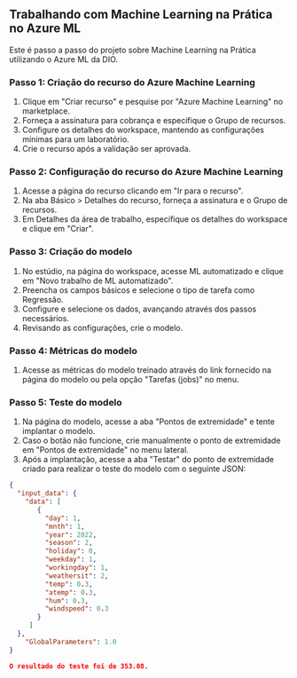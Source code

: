 ## Trabalhando com Machine Learning na Prática no Azure ML

Este é passo a passo do projeto sobre Machine Learning na Prática utilizando o Azure ML da DIO.

### Passo 1: Criação do recurso do Azure Machine Learning

1. Clique em "Criar recurso" e pesquise por "Azure Machine Learning" no marketplace.
2. Forneça a assinatura para cobrança e especifique o Grupo de recursos.
3. Configure os detalhes do workspace, mantendo as configurações mínimas para um laboratório.
4. Crie o recurso após a validação ser aprovada.

### Passo 2: Configuração do recurso do Azure Machine Learning

1. Acesse a página do recurso clicando em "Ir para o recurso".
2. Na aba Básico > Detalhes do recurso, forneça a assinatura e o Grupo de recursos.
3. Em Detalhes da área de trabalho, especifique os detalhes do workspace e clique em "Criar".

### Passo 3: Criação do modelo

1. No estúdio, na página do workspace, acesse ML automatizado e clique em "Novo trabalho de ML automatizado".
2. Preencha os campos básicos e selecione o tipo de tarefa como Regressão.
3. Configure e selecione os dados, avançando através dos passos necessários.
4. Revisando as configurações, crie o modelo.

### Passo 4: Métricas do modelo

1. Acesse as métricas do modelo treinado através do link fornecido na página do modelo ou pela opção "Tarefas (jobs)" no menu.

### Passo 5: Teste do modelo

1. Na página do modelo, acesse a aba "Pontos de extremidade" e tente implantar o modelo.
2. Caso o botão não funcione, crie manualmente o ponto de extremidade em "Pontos de extremidade" no menu lateral.
3. Após a implantação, acesse a aba "Testar" do ponto de extremidade criado para realizar o teste do modelo com o seguinte JSON:

```json
{
  "input_data": {
    "data": [
       {
         "day": 1,
         "mnth": 1,   
         "year": 2022,
         "season": 2,
         "holiday": 0,
         "weekday": 1,
         "workingday": 1,
         "weathersit": 2, 
         "temp": 0.3, 
         "atemp": 0.3,
         "hum": 0.3,
         "windspeed": 0.3 
       }
     ]
  },
	"GlobalParameters": 1.0
}

O resultado do teste foi de 353.08.






